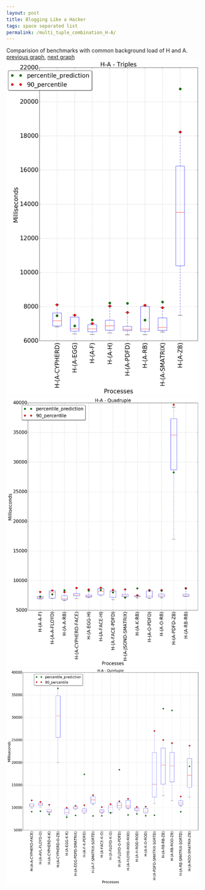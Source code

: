 ```yaml
---
layout: post
title: Blogging Like a Hacker
tags: space separated list
permalink: /multi_tuple_combination_H-A/
---
```


Comparision of benchmarks with common background load of H and A.
[previous graph](./multi_tuple_combination_H-AVL/), [next graph](./multi_tuple_combination_H-CYPHERD/)
<img src="./images/triple/H/H-A_box.png" alt="graph figure"><img src="./images/quadruple/H/H-A_box.png" alt="graph figure"><img src="./images/quintuple/H/H-A_box.png" alt="graph figure">
